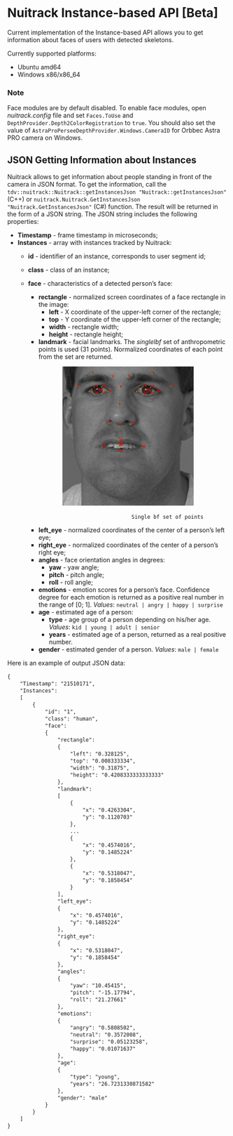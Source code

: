 # Nuitrack Instance-based API [Beta]

Current implementation of the Instance-based API allows you to get information about faces of users with detected skeletons.

Currently supported platforms:
* Ubuntu amd64
* Windows x86/x86_64

### Note
Face modules are by default disabled. To enable face modules, open *nuitrack.config* file and set ```Faces.ToUse``` and ```DepthProvider.Depth2ColorRegistration``` to `true`.
You should also set the value of ```AstraProPerseeDepthProvider.Windows.CameraID``` for Orbbec Astra PRO camera on Windows.

## JSON Getting Information about Instances

Nuitrack allows to get information about people standing in front of the camera in JSON format. To get the information, call the ```tdv::nuitrack::Nuitrack::getInstancesJson "Nuitrack::getInstancesJson"``` (C++) or ```nuitrack.Nuitrack.GetInstancesJson "Nuitrack.GetInstancesJson"``` (C#) function. The result will be returned in the form of a JSON string.
The JSON string includes the following properties:

* **Timestamp** - frame timestamp in microseconds;
* **Instances** - array with instances tracked by Nuitrack:
     * **id** - identifier of an instance, corresponds to user segment id;
     * **class** - class of an instance;
     * **face** - characteristics of a detected person’s face:
          * **rectangle** - normalized screen coordinates of a face rectangle in the image:
              * **left** - X coordinate of the upper-left corner of the rectangle;
              * **top** - Y coordinate of the upper-left corner of the rectangle;
              * **width** - rectangle width;
              * **height** - rectangle height;
          * **landmark** - facial landmarks. The *singlelbf* set of anthropometric points is used (31 points). Normalized coordinates of each point from the set are returned. 
          
          <p align="center">
          <img width="300" src="https://github.com/OlgaUtochka/Nuitrack-docs/blob/master/images/singlelbf.png">
          </p>
          
                                            Single bf set of points
          
          * **left_eye** - normalized coordinates of the center of a person’s left eye;
          * **right_eye** - normalized coordinates of the center of a person’s right eye;
          * **angles** - face orientation angles in degrees:
              * **yaw** - yaw angle;
              * **pitch** - pitch angle;
              * **roll** - roll angle;
          * **emotions** - emotion scores for a person’s face. Confidence degree for each emotion is returned as a positive real number in the range of [0; 1]. *Values*: `neutral | angry | happy | surprise`
          * **age** - estimated age of a person:
              * **type** - age group of a person depending on his/her age. <i>Values</i>: `kid | young | adult | senior`
              * **years** - estimated age of a person, returned as a real positive number.
          * **gender** - estimated gender of a person. <i>Values</i>: `male | female`

Here is an example of output JSON data:
```
{
    "Timestamp": "21510171",
    "Instances":
    [
        {
            "id": "1",
            "class": "human",
            "face":
            {
                "rectangle":
                {
                    "left": "0.328125",
                    "top": "0.008333334",
                    "width": "0.31875",
                    "height": "0.4208333333333333"
                },
                "landmark":
                [
                    {
                        "x": "0.4263304",
                        "y": "0.1120703"
                    },
                    ...
                    {
                        "x": "0.4574016",
                        "y": "0.1485224"
                    },
                    {
                        "x": "0.5318047",
                        "y": "0.1858454"
                    }
                ],
                "left_eye":
                {
                    "x": "0.4574016",
                    "y": "0.1485224"
                },
                "right_eye":
                {
                    "x": "0.5318047",
                    "y": "0.1858454"
                },
                "angles":
                {
                    "yaw": "10.45415",
                    "pitch": "-15.17794",
                    "roll": "21.27661"
                },
                "emotions":
                {
                    "angry": "0.5808502",
                    "neutral": "0.3572008",
                    "surprise": "0.05123258",
                    "happy": "0.01071637"
                },
                "age":
                {
                    "type": "young",
                    "years": "26.7231330871582"
                },
                "gender": "male"
            }
        }
    ]
}
```
